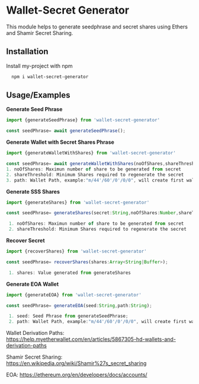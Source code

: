 
# Wallet-Secret Generator

This module helps to generate seedphrase and secret shares using Ethers and Shamir Secret Sharing.


## Installation

Install my-project with npm

```bash
  npm i wallet-secret-generator
```
    
## Usage/Examples

**Generate Seed Phrase**

```javascript
import {generateSeedPhrase} from 'wallet-secret-generator'

const seedPhrase= await generateSeedPhrase();
```

**Generate Wallet with Secret Shares Phrase**

```javascript
import {generateWalletWithShares} from 'wallet-secret-generator'

const seedPhrase= await generateWalletWithShares(noOfShares,shareThreshold,walletPath);
1. noOfShares: Maximun number of share to be generated from secret
2. shareThreshold: Minimum Shares required to regenerate the secret
3. path: Wallet Path, example:"m/44'/60'/0'/0/0", will create first wallet from seedphrase
```

**Generate SSS Shares**

```javascript
import {generateShares} from 'wallet-secret-generator'

const seedPhrase= generateShares(secret:String,noOfShares:Number,shareThreshold:Number);

 1. noOfShares: Maximun number of share to be generated from secret
 2. shareThreshold: Minimum Shares required to regenerate the secret
```

**Recover Secret**

```javascript
import {recoverShares} from 'wallet-secret-generator'

const seedPhrase= recoverShares(shares:Array<String|Buffer>);

 1. shares: Value generated from generateShares

```

**Generate EOA Wallet**

```javascript
import {generateEOA} from 'wallet-secret-generator'

const seedPhrase= generateEOA(seed:String,path:String);

 1. seed: Seed Phrase from generateSeedPhrase;
 2. path: Wallet Path, example:"m/44'/60'/0'/0/0", will create first wallet from seedphrase. 

```
Wallet Derivation Paths: https://help.myetherwallet.com/en/articles/5867305-hd-wallets-and-derivation-paths

Shamir Secret Sharing: https://en.wikipedia.org/wiki/Shamir%27s_secret_sharing

EOA: https://ethereum.org/en/developers/docs/accounts/
